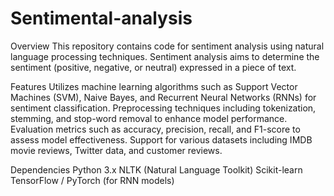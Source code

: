 # Sentimental-analysis
Overview
This repository contains code for sentiment analysis using natural language processing techniques. Sentiment analysis aims to determine the sentiment (positive, negative, or neutral) expressed in a piece of text.

Features
Utilizes machine learning algorithms such as Support Vector Machines (SVM), Naive Bayes, and Recurrent Neural Networks (RNNs) for sentiment classification.
Preprocessing techniques including tokenization, stemming, and stop-word removal to enhance model performance.
Evaluation metrics such as accuracy, precision, recall, and F1-score to assess model effectiveness.
Support for various datasets including IMDB movie reviews, Twitter data, and customer reviews.

Dependencies
Python 3.x
NLTK (Natural Language Toolkit)
Scikit-learn
TensorFlow / PyTorch (for RNN models)
